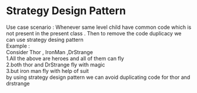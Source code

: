 <H1><b>Strategy Design Pattern</b> <br></H1>
Use case scenario : Whenever same level child have common code which is not present in the present class . Then to remove the code duplicacy we can use strategy desing pattern
<br>
Example : <BR>
Consider Thor , IronMan ,DrStrange <br>
1.All the above are heroes and all of them can fly <br>
2.both thor and DrStrange fly with magic <br>
3.but iron man fly with help of suit <br>
by using strategy design pattern we can avoid duplicating code for thor and drstrange

